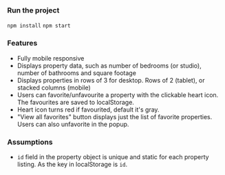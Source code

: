 ### Run the project
`npm install`
`npm start`

### Features

- Fully mobile responsive
- Displays property data, such as number of bedrooms (or studio), number of bathrooms and square footage
- Displays properties in rows of 3 for desktop. Rows of 2 (tablet), or stacked columns (mobile)
- Users can favorite/unfavourite a property with the clickable heart icon. The favourites are saved to localStorage.
- Heart icon turns red if favourited, default it's gray.
- "View all favorites" button displays just the list of favorite properties. Users can also unfavorite in the popup.

### Assumptions

- `id` field in the property object is unique and static for each property listing. As the key in localStorage is `id`.

